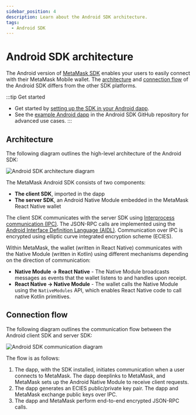 ```yaml
---
sidebar_position: 4
description: Learn about the Android SDK architecture.
tags:
  - Android SDK
---
```


# Android SDK architecture

The Android version of [MetaMask SDK](../how-to/use-sdk/index.md) enables your users to easily connect with their
MetaMask Mobile wallet.
The [architecture](#architecture) and [connection flow](#connection-flow) of
the Android SDK differs from the other SDK platforms.

:::tip Get started
- Get started by [setting up the SDK in your Android dapp](../how-to/use-sdk/mobile/android.md).
- See the [example Android dapp](https://github.com/MetaMask/metamask-android-sdk/tree/main/app) in
  the Android SDK GitHub repository for advanced use cases.
:::

## Architecture

The following diagram outlines the high-level architecture of the Android SDK:

![Android SDK architecture diagram](../assets/sdk-android-architecture.png)

The MetaMask Android SDK consists of two components:

- **The client SDK**, imported in the dapp
- **The server SDK**, an Android Native Module embedded in the MetaMask React Native wallet

The client SDK communicates with the server SDK using
[Interprocess communication (IPC)](https://developer.android.com/guide/components/processes-and-threads#IPC).
The JSON-RPC calls are implemented using the
[Android Interface Definition Language (AIDL)](https://developer.android.com/guide/components/aidl).
Communication over IPC is encrypted using elliptic curve integrated encryption scheme (ECIES).

Within MetaMask, the wallet (written in React Native) communicates with the Native Module (written
in Kotlin) using different mechanisms depending on the direction of communication:

- **Native Module &rarr; React Native** - The Native Module broadcasts messages as events that the wallet
  listens to and handles upon receipt.
- **React Native &rarr; Native Module** - The wallet calls the Native Module using the `NativeModules` API,
  which enables React Native code to call native Kotlin primitives.

## Connection flow

The following diagram outlines the communication flow between the Android client SDK and server SDK:

![Android SDK communication diagram](../assets/sdk-android-communication.png)

The flow is as follows:

1. The dapp, with the SDK installed, initiates communication when a user connects to MetaMask.
   The dapp deeplinks to MetaMask, and MetaMask sets up the Android Native Module to receive client requests.
2. The dapp generates an ECIES public/private key pair.
   The dapp and MetaMask exchange public keys over IPC.
3. The dapp and MetaMask perform end-to-end encrypted JSON-RPC calls.
